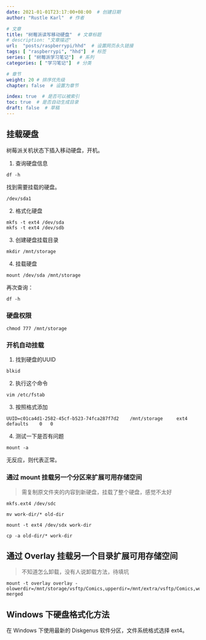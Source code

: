 ```yaml
---
date: 2021-01-01T23:17:00+08:00  # 创建日期
author: "Rustle Karl"  # 作者

# 文章
title: "树莓派读写移动硬盘"  # 文章标题
# description: "文章描述"
url:  "posts/raspberrypi/hhd"  # 设置网页永久链接
tags: [ "raspberrypi", "hhd"]  # 标签
series: [ "树莓派学习笔记"]  # 系列
categories: [ "学习笔记"]  # 分类

# 章节
weight: 20 # 排序优先级
chapter: false  # 设置为章节

index: true  # 是否可以被索引
toc: true  # 是否自动生成目录
draft: false  # 草稿
---
```


## 挂载硬盘

树莓派关机状态下插入移动硬盘，开机。

1. 查询硬盘信息

```shell
df -h
```

找到需要挂载的硬盘。

```shell
/dev/sda1
```

2. 格式化硬盘

```shell
mkfs -t ext4 /dev/sda
mkfs -t ext4 /dev/sdb
```

3. 创建硬盘挂载目录

```shell
mkdir /mnt/storage
```

4. 挂载硬盘

```shell
mount /dev/sda /mnt/storage
```

再次查询：

```shell
df -h
```

### 硬盘权限

```shell
chmod 777 /mnt/storage
```

### 开机自动挂载

1. 找到硬盘的UUID

```shell
blkid
```

2. 执行这个命令

```shell
vim /etc/fstab
```

3. 按照格式添加

```shell
UUID=c01ca4d1-2582-45cf-b523-74fca287f7d2    /mnt/storage     ext4    defaults    0   0
```

4. 测试一下是否有问题

```shell
mount -a
```

无反应，则代表正常。

### 通过 mount 挂载另一个分区来扩展可用存储空间

> 需复制原文件夹的内容到新硬盘，挂载了整个硬盘，感觉不太好

```shell
mkfs.ext4 /dev/sdc
```

```shell
mv work-dir/* old-dir
```

```shell
mount -t ext4 /dev/sdx work-dir
```

```shell
cp -a old-dir/* work-dir
```

## 通过 Overlay 挂载另一个目录扩展可用存储空间

> 不知道怎么卸载，没有人说卸载方法，待填坑

```shell
mount -t overlay overlay -olowerdir=/mnt/storage/vsftp/Comics,upperdir=/mnt/extra/vsftp/Comics,workdir=/mnt/storage/vsftp/Comics merged
```

## Windows 下硬盘格式化方法

在 Windows 下使用最新的 Diskgenus 软件分区，文件系统格式选择 ext4。
